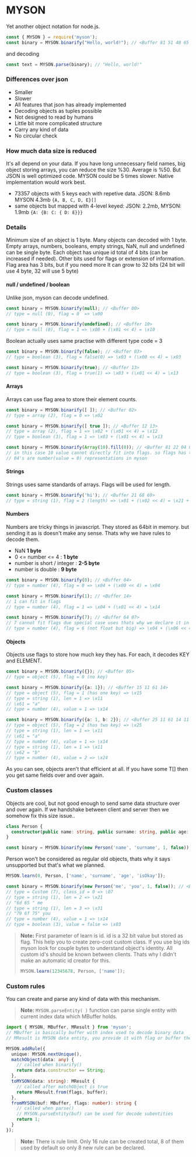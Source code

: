 MYSON
=======================

Yet another object notation for node.js. 

```ts
const { MYSON } = require('myson');
const binary = MYSON.binarify("Hello, world!"); // <Buffer 81 51 48 65 6c 6c 6f 2c 20 77 6f 72 6c 64 21>
```

and decoding

```ts
const text = MYSON.parse(binary); // "Hello, world!"
```

### Differences over json

* Smaller
* Slower
* All features that json has already implemented
* Decoding objects as tuples possible
* Not designed to read by humans
* Little bit more complicated structure
* Carry any kind of data
* No circular check

### How much data size is reduced

It's all depend on your data. If you have long unnecessary field names, big object storing arrays, you can reduce the size %30. Average is %50. But JSON is well optimized code. MYSON could be 5 times slower. Native implementation would work best.

* 73357 objects with 5 keys each with repetive data. JSON: 8.6mb MYSON 4.3mb `{A, B, C, D, E}[]`
* same objects but mapped with 4-level keyed: JSON: 2.2mb, MYSON: 1.9mb `{A: {B: C: { D: E}}}`


### Details

Minimum size of an object is 1 byte. Many objects can decoded with 1 byte. Empty arrays, numbers, booleans, empty strings, NaN, null and undefined can be single byte. Each object has unique id total of 4 bits (can be increased if needed). Other bits used for flags or extension of information. Flag area has 3 bits, but if you need more It can grow to 32 bits (24 bit will use 4 byte, 32 will use 5 byte)

#### null / undefined / boolean

Unlike json, myson can decode undefined. 

```ts
const binary = MYSON.binarify(null); // <Buffer 00>
// type = null (0), flag = 0  => \x00
```

```ts
const binary = MYSON.binarify(undefined); // <Buffer 10>
// type = null (0), flag = 1 => \x00 + (\x01 << 4) = \x10
```

Boolean actually uses same practise with different type code = 3

```ts
const binary = MYSON.binarify(false); // <Buffer 03>
// type = boolean (3), flag = false(0) => \x03 + (\x00 << 4) = \x03
```

```ts
const binary = MYSON.binarify(true); // <Buffer 13>
// type = boolean (3), flag = true(1) => \x03 + (\x01 << 4) = \x13
```


#### Arrays

Arrays can use flag area to store their element counts. 

```ts
const binary = MYSON.binarify([ ]); // <Buffer 02>
// type = array (2), flag = 0 => \x02
```

```ts
const binary = MYSON.binarify([ true ]); // <Buffer 12 13>
// type = array (2), flag = 1 => \x02 + (\x01 << 4) = \x12
// type = boolean (3), flag = 1 => \x03 + (\x01 << 4) = \x13
```

```ts
const binary = MYSON.binarify(Array(10).fill(0)); // <Buffer 81 22 04 04 04 04 04 04 04 04 04 04>
// in this case 10 value cannot directly fit into flags. so flags has to extend is self, <81 22> simply says this is an array and it has 10 elemets in it
// 04's are number(value = 0) representations in myson
```

#### Strings

Strings uses same standards of arrays. Flags will be used for length.


```ts
const binary = MYSON.binarify('hi'); // <Buffer 21 68 69>
// type = string (1), flag = 2 (length) => \x01 + (\x02 << 4) = \x21 + 'hi'
```

#### Numbers

Numbers are tricky things in javascript. They stored as 64bit in memory. but sending it as is doesn't make any sense. Thats why we have rules to decode them.

* NaN **1 byte**
* 0 <= number <= 4 : **1 byte**
* number is short / integer : **2-5 byte**
* number is double : **9 byte**

```ts
const binary = MYSON.binarify(0); // <Buffer 04>
// type = number (4), flag = 0 => \x04 + (\x00 << 4) = \x04
```

```ts
const binary = MYSON.binarify(1); // <Buffer 14>
// 1 can fit in flags
// type = number (4), flag = 1 => \x04 + (\x01 << 4) = \x14
```

```ts
const binary = MYSON.binarify(7); // <Buffer 64 07>
// 7 cannot fit flags due special case uses thats why we declare it in second byte
// type = number (4), flag = 6 (not float but big) => \x04 + (\x06 << 4) = \x64 + \x07 (our number)
```

#### Objects

Objects use flags to store how much key they has. For each, it decodes KEY and ELEMENT.

```ts
const binary = MYSON.binarify({}); // <Buffer 05>
// type = object (5), flag = 0 (no key)
```

```ts
const binary = MYSON.binarify({a: 1}); // <Buffer 15 11 61 14>
// type = object (5), flag = 1 (has one key) => \x15
// type = string (1), len = 1 => \x11
// \x61 = "a"
// type = number (4), value = 1 => \x14
```

```ts
const binary = MYSON.binarify({a: 1, b: 2}); // <Buffer 25 11 61 14 11 62 24>
// type = object (5), flag = 2 (has two key) => \x25
// type = string (1), len = 1 => \x11
// \x61 = "a"
// type = number (4), value = 1 => \x14
// type = string (1), len = 1 => \x11
// \x62 = "b"
// type = number (4), value = 2 => \x24
```

As you can see, objects aren't that efficient at all. If you have some T[] then you get same fields over and over again.

### Custom classes

Objects are cool, but not good enough to send same data structure over and over again. If we handshake between client and server then we somehow fix this size issue..

```ts
class Person {
  constructor(public name: string, public surname: string, public age: number, public isOkay: boolean) {}
}

const binary = MYSON.binarify(new Person('name', 'surname', 1, false)); // throws Unsupported type
```

Person won't be considered as regular old objects, thats why it says unsupported but that's what we planned.

```ts
MYSON.learn(0, Person, ['name', 'surname', 'age', 'isOkay']); 

const binary = MYSON.binarify(new Person('me', 'you', 1, false)); // <Buffer 07 21 6d 65 31 79 6f 75 14 03>
// type = Custom (7), class_id = 0 => \07
// type = string (1), len = 2 => \x21
// "6d 65 " me
// type = string (1), len = 3 => \x31
// "79 6f 75" you
// type = number (4), value = 1 => \x14
// type = boolean (3), value = false => \x03
```


> **Note:** First parameter of learn is id. id is a 32 bit value but stored as flag. This help you to create zero-cost custom class. If you use big ids myson look for couple bytes to understand object's identity. All custom id's should be known between clients. Thats why I didn't make an automatic id creator for this.
> ```ts
> MYSON.learn(12345678, Person, ['name']); 
> ```

### Custom rules

You can create and parse any kind of data with this mechanism.

> **Note:** `MYSON.parseEntity( )` function can parse single entity with current index data which MBuffer holds. 

```ts
import { MYSON, MBuffer, MResult } from 'myson';
// MBuffer is basically buffer with index used to decode binary data
// MResult is MYSON data entity, you provide it with flag or buffer then MYSON will call instances finish method with rule instance

MYSON.addRule({
  unique: MYSON.nextUnique(),
  matchObject(data: any) {
    // called when binarify()
    return data.constructor == String;
  },
  toMYSON(data: string): MResult {
    // called after matchObject is true
    return MResult.from(flags, buffer);
  },
  fromMYSON(buf: MBuffer, flags: number): string {
    // called when parse()
    // MYSON.parseEntity(buf) can be used for decode subentities
    return 1;
  }
});
```

> **Note:** There is rule limit. Only 16 rule can be created total, 8 of them used by default so only 8 new rule can be declared.